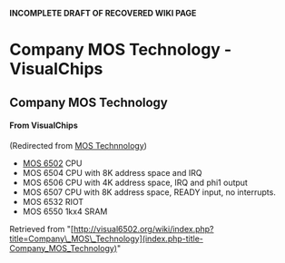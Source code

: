 **INCOMPLETE DRAFT OF RECOVERED WIKI PAGE**

# Company MOS Technology - VisualChips

## Company MOS Technology

#### From VisualChips
(Redirected from [MOS Technnology](index.php-title-MOS_Technnology~redirect-no))

- [MOS 6502](index.php-title-MOS_6502) CPU
- MOS 6504 CPU with 8K address space and IRQ
- MOS 6506 CPU with 4K address space, IRQ and phi1 output
- MOS 6507 CPU with 8K address space, READY input, no interrupts.
- MOS 6532 RIOT
- MOS 6550 1kx4 SRAM

Retrieved from "[http://visual6502.org/wiki/index.php?title=Company\_MOS\_Technology](index.php-title-Company_MOS_Technology)"

